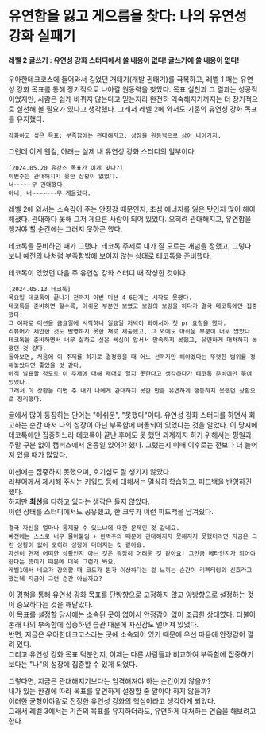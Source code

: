 # 유연함을 잃고 게으름을 찾다: 나의 유연성 강화 실패기

#### 레벨 2 글쓰기 : 유연성 강화 스터디에서 쓸 내용이 없다! 글쓰기에 쓸 내용이 없다!

우아한테크코스에 들어와서 길었던 개태기(개발 권태기)를 극복하고, 레벨 1 때는 유연성 강화 목표를 통해 장기적으로 나아갈 원동력을 찾았다.
목표 실천과 그 결과는 성공적이었지만, 사람은 쉽게 바뀌지 않는다고 믿는지라 완전히 익숙해지기까지는 더 장기적으로 실천해 볼 필요가 있다고 생각했다.
그래서 레벨 2에 와서도 기존의 유연성 강화 목표를 유지했다.<p>
`강화하고 싶은 목표: 부족함에는 관대해지고, 성장을 원동력으로 삼아 나아가자.`<p>
그런데 이게 웬걸, 아래는 실제 내 유연성 강화 스터디의 일부이다.
```
[2024.05.20 유강스 목표가 이게 맞나?]
이번주는 관대해지지 못한 상황이 없었다.
너~~~~~무 관대했다.
아니, 너~~~~~~~무 게을렀다.
```
레벨 2에 와서는 소속감이 주는 안정감 때문인지, 초심 에너지를 잃은 탓인지 많이 해이해졌다.
관대하다 못해 그저 게으른 사람이 되어 있었다.
오히려 관대해지고, 유연함을 챙겨야 할 순간에는 그러지 못하곤 했다.<p>
테코톡을 준비하던 때가 그랬다.
테코톡 주제로 내가 잘 모르는 개념을 정했고, 그렇다 보니 예전의 나처럼 부족함밖에 보이지 않는 상태로 테코톡을 준비했다.<p>
테코톡이 있었던 다음 주 유연성 강화 스터디 때 작성한 것이다.
```
[2024.05.13 테코톡]
목요일 테코톡이 끝나기 전까지 이번 미션 4-6단계는 시작도 못했다. 
테코톡을 준비하면 할수록, 아쉬운 부분만 보였고 보강의 보강을 하다가 결국 테코톡에만 집중했다. 
그 여파로 미션을 금요일에 시작하니 일요일 저녁이 되어서야 첫 pr 요청을 했다.
리뷰어가 제안한 것도 반영하지 못한 채로 제출했고, 그 외에도 아쉬운 부분이 너무 많았다.
테코톡을 준비하면서 너무 잘하고 싶은 욕심이 앞서서 만족하지 못했고, 유연하게 대처하지 못했던 것 같다. 
돌아보면, 처음에 이 주제를 하기로 결정했을 때 어느 선까지만 해야겠다는 뚜렷한 범위를 정해놓았다면 좋았을 것 같다. 
아직 발표할 정도로 이 주제에 대해 제대로 알지 못한다고 생각하다가 테코톡 준비에만 묶여 있었다. 
그래서 이 상황을 이번 주 내가 나에게 관대하지 못한 만큼 유연하게 행동하지 못했던 상황으로 정리했다.
```
글에서 많이 등장하는 단어는 "아쉬운", "못했다"이다.
유연성 강화 스터디를 하면서 회고하는 순간 마저 나의 성장이 아닌 부족함에 매몰되어 있었다는 것을 알았다.
이 당시에 테코톡에만 집중하느라 테코톡이 끝난 후에도 못 했던 과제까지 하기 위해서는 평일과 주말 구분 없이 캠퍼스에서 온종일 있어야 했다.
그랬는지 이때 이후로는 전보다 더 늘어져 있을 때가 많았다.<p>
미션에는 집중하지 못했으며, 호기심도 잘 생기지 않았다.<br>
리뷰어께서 제시해 주시는 키워드 등에 대해서는 열심히 학습하고, 피드백을 반영하긴 했다.<br>
하지만 **최선**을 다하고 있다는 생각은 들지 않았다.<br>
이런 상태를 스터디에서도 공유했고, 한 크루가 이런 피드백을 남겨줬다.

```
결국 자신을 얼마나 통제할 수 있느냐에 대한 문제인 것 같네요. 
예전에는 스스로 너무 몰아붙임 + 완벽주의 때문에 관대해지지 못해지지 못했더라면 지금은 그런 상황이 없어 오히려 성장에 더뎌지는 것 같아요. 
자신이 현재 어떠한 상황인지 아는 것은 굉장히 어려운 것 같아요! 그만큼 메타인지가 되어야 한다는 뜻이기 때문에 더욱 그런가 봐요.
레벨1에서 네오가 강의할 때 코드가 뭔가 이상하다는 걸 느끼는 순간이 리펙터링의 신호라고 했는데 지금이 그런 순간 아닐까요?
```

이 경험을 통해 유연성 강화 목표를 단방향으로 고정하지 않고 양방향으로 설정하는 것이 중요하다는 것을 깨달았다.<br>
이 목표를 설정할 당시에는 소속된 곳이 없어서 안정감이 없이 조급한 상태였다. 더불어 본래 나의 부족함에 집중하던 습관 때문에 자신감도 떨어져 있었다.<br>
반면, 지금은 우아한테크코스라는 곳에 소속되어 있기 때문에 우선 마음에 안정감이 깔려 있다.<br>
그리고 유연성 강화 목표 덕분인지, 이제는 다른 사람들과 비교하여 부족함에 집중하기보다는 "나"의 성장에 집중할 수 있게 되었다.<p>
그렇다면, 지금은 관대해지기보다는 엄격해져야 하는 순간이지 않을까?<br>
내가 있는 환경에 따라 목표를 유연하게 설정할 줄 알아야 하지 않을까?<br>
이러한 균형이야말로 진정한 유연성 강화의 핵심이라고 생각하게 되었다.<br>
그래서 레벨 3에서는 기존의 목표를 유지하더라도, 유연하게 대처하는 연습을 해보려고 한다.


